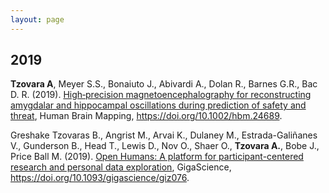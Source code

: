 ```yaml
---
layout: page
---
```


## 2019

**Tzovara A**, Meyer S.S., Bonaiuto J., Abivardi A., Dolan R., Barnes G.R., Bac D. R. (2019). [High‐precision magnetoencephalography for reconstructing amygdalar and hippocampal oscillations during prediction of safety and threat](https://onlinelibrary.wiley.com/doi/full/10.1002/hbm.24689), Human Brain Mapping, https://doi.org/10.1002/hbm.24689.

Greshake Tzovaras B., Angrist M., Arvai K., Dulaney M., Estrada-Galiñanes V., Gunderson B., Head T., Lewis D., Nov O., Shaer O., **Tzovara A.**, Bobe J., Price Ball M. (2019). [Open Humans: A platform for participant-centered research and personal data exploration](https://academic.oup.com/gigascience/article/8/6/giz076/5523201), GigaScience, https://doi.org/10.1093/gigascience/giz076.

